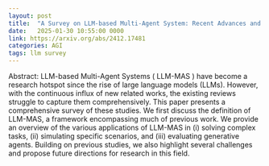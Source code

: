 ```yaml
---
layout: post
title:  "A Survey on LLM-based Multi-Agent System: Recent Advances and New Frontiers in Application"
date:   2025-01-30 10:55:00 0000
link: https://arxiv.org/abs/2412.17481
categories: AGI
tags: llm survey
---
```


Abstract: LLM-based Multi-Agent Systems ( LLM-MAS ) have become a research hotspot since the rise of large language models (LLMs). However, with the continuous influx of new related works, the existing reviews struggle to capture them comprehensively. This paper presents a comprehensive survey of these studies. We first discuss the definition of LLM-MAS, a framework encompassing much of previous work. We provide an overview of the various applications of LLM-MAS in (i) solving complex tasks, (ii) simulating specific scenarios, and (iii) evaluating generative agents. Building on previous studies, we also highlight several challenges and propose future directions for research in this field.